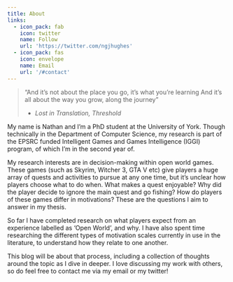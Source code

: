 ```yaml
---
title: About
links:
  - icon_pack: fab
    icon: twitter
    name: Follow
    url: 'https://twitter.com/ngjhughes'
  - icon_pack: fas
    icon: envelope
    name: Email
    url: '/#contact'
---
```

> “And it’s not about the place you go, it’s what you’re learning
  And it’s all about the way you grow, along the journey”
> - _Lost in Translation, Threshold_

My name is Nathan and I’m a PhD student at the University of York. Though technically in the Department of Computer Science, my research is part of the EPSRC funded Intelligent Games and Games Intelligence (IGGI) program, of which I’m in the second year of. 

My research interests are in decision-making within open world games. These games (such as Skyrim, Witcher 3, GTA V etc) give players a huge array of quests and activities to pursue at any one time, but it’s unclear how players choose what to do when. What makes a quest enjoyable? Why did the player decide to ignore the main quest and go fishing? How do players of these games differ in motivations? These are the questions I aim to answer in my thesis.

So far I have completed research on what players expect from an experience labelled as ‘Open World’, and why. I have also spent time researching the different types of motivation scales currently in use in the literature, to understand how they relate to one another.

This blog will be about that process, including a collection of thoughts around the topic as I dive in deeper. I love discussing my work with others, so do feel free to contact me via my email or my twitter!
